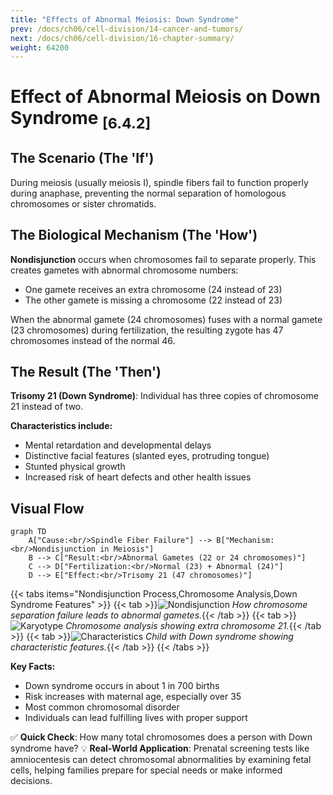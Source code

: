 ```yaml
---
title: "Effects of Abnormal Meiosis: Down Syndrome"
prev: /docs/ch06/cell-division/14-cancer-and-tumors/
next: /docs/ch06/cell-division/16-chapter-summary/
weight: 64200
---
```


# Effect of Abnormal Meiosis on Down Syndrome <sub>[6.4.2]</sub>

## The Scenario (The 'If')
During meiosis (usually meiosis I), spindle fibers fail to function properly during anaphase, preventing the normal separation of homologous chromosomes or sister chromatids.

## The Biological Mechanism (The 'How')
**Nondisjunction** occurs when chromosomes fail to separate properly. This creates gametes with abnormal chromosome numbers:
- One gamete receives an extra chromosome (24 instead of 23)
- The other gamete is missing a chromosome (22 instead of 23)

When the abnormal gamete (24 chromosomes) fuses with a normal gamete (23 chromosomes) during fertilization, the resulting zygote has 47 chromosomes instead of the normal 46.

## The Result (The 'Then')
**Trisomy 21 (Down Syndrome)**: Individual has three copies of chromosome 21 instead of two.

**Characteristics include:**
- Mental retardation and developmental delays
- Distinctive facial features (slanted eyes, protruding tongue)
- Stunted physical growth
- Increased risk of heart defects and other health issues

## Visual Flow
```mermaid
graph TD
    A["Cause:<br/>Spindle Fiber Failure"] --> B["Mechanism:<br/>Nondisjunction in Meiosis"]
    B --> C["Result:<br/>Abnormal Gametes (22 or 24 chromosomes)"]
    C --> D["Fertilization:<br/>Normal (23) + Abnormal (24)"]
    D --> E["Effect:<br/>Trisomy 21 (47 chromosomes)"]
```

{{< tabs items="Nondisjunction Process,Chromosome Analysis,Down Syndrome Features" >}}
  {{< tab >}}![Nondisjunction](/ch06/nondisjunction-process.png)
  *How chromosome separation failure leads to abnormal gametes.*{{< /tab >}}
  {{< tab >}}![Karyotype](/ch06/down-syndrome-karyotype.jpg) 
  *Chromosome analysis showing extra chromosome 21.*{{< /tab >}}
  {{< tab >}}![Characteristics](/ch06/down-syndrome-child.jpg)
  *Child with Down syndrome showing characteristic features.*{{< /tab >}}
{{< /tabs >}}

**Key Facts:**
- Down syndrome occurs in about 1 in 700 births
- Risk increases with maternal age, especially over 35
- Most common chromosomal disorder
- Individuals can lead fulfilling lives with proper support

✅ **Quick Check**: How many total chromosomes does a person with Down syndrome have?
💡 **Real-World Application**: Prenatal screening tests like amniocentesis can detect chromosomal abnormalities by examining fetal cells, helping families prepare for special needs or make informed decisions.